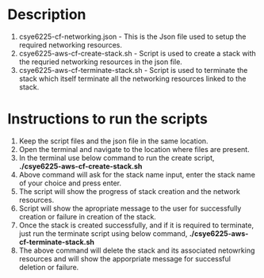 # Description
1. csye6225-cf-networking.json - This is the Json file used to setup the required networking resources.
2. csye6225-aws-cf-create-stack.sh - Script is used to create a stack with the requried networking resources in the json file.
3. csye6225-aws-cf-terminate-stack.sh - Script is used to terminate the stack which itself terminate all the networking resources linked to the stack.

# Instructions to run the scripts
1. Keep the script files and the json file in the same location.
2. Open the terminal and navigate to the location where files are present.
3. In the terminal use below command to run the create script,
   **./csye6225-aws-cf-create-stack.sh**
4. Above command will ask for the stack name input, enter the stack name of your choice and press enter.
5. The script will show the progress of stack creation and the network resources.
6. Script will show the apropriate message to the user for successfully creation or failure in creation of the stack.
7. Once the stack is created successfully, and if it is required to terminate, just run the terminate script using below command,
  **./csye6225-aws-cf-terminate-stack.sh**
8. The above command will delete the stack and its associated netowrking resources and will show the apporpriate message for successful deletion or failure.
